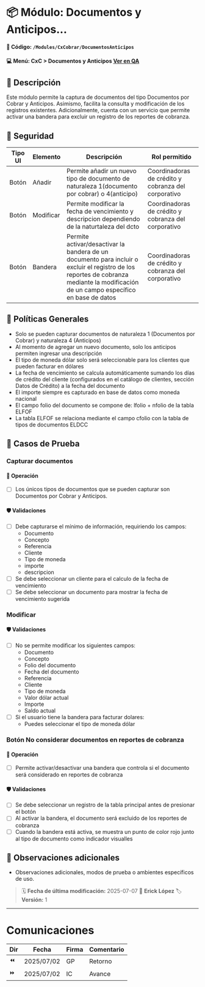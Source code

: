 # 📦 Módulo: Documentos y Anticipos...
#### 📁 **Código:** `/Modules/CxCobrar/DocumentosAnticipos`
#### 💻 **Menú:** CxC > Documentos y Anticipos [Ver en QA](http://192.168.2.16:1089/app/cxc/doc-ant-cxc)

## 📝 Descripción
Este módulo permite la captura de documentos del tipo Documentos por Cobrar y Anticipos. Asimismo, facilita la consulta y modificación de los registros existentes. Adicionalmente, cuenta con un servicio que permite activar una bandera para excluir un registro de los reportes de cobranza.

## 🔐 Seguridad
| Tipo UI | Elemento          | Descripción                    | Rol permitido |
|---------|-------------------|--------------------------------|----------------|
| Botón   | Añadir      | Permite añadir un nuevo tipo de documento de naturaleza 1(documento por cobrar) o 4(anticipo) | Coordinadoras de crédito y cobranza del corporativo |
| Botón   | Modificar   | Permite  modificar la fecha de vencimiento y descripcion dependiendo de la naturtaleza del dcto | Coordinadoras de crédito y cobranza del corporativo |
| Botón   | Bandera    | Permite activar/desactivar la bandera de un documento para incluir o excluir el registro de los reportes de cobranza mediante la modificación de un campo específico en base de datos | Coordinadoras de crédito y cobranza del corporativo |

## 💼 Políticas Generales
- Solo se pueden capturar documentos de naturaleza 1 (Documentos por Cobrar) y naturaleza 4 (Anticipos)
- Al momento de agregar un nuevo documento, solo los anticipos permiten ingresar una descripción
- El tipo de moneda dólar solo será seleccionable para los clientes que pueden facturar en dólares
- La fecha de vencimiento se calcula automáticamente sumando los días de crédito del cliente (configurados en el catálogo de clientes, sección Datos de Crédito) a la fecha del documento
- El importe siempre es capturado en base de datos como moneda nacional
- El campo folio del documento se compone de: lfolio + nfolio de la tabla ELFOF
- La tabla ELFOF se relaciona mediante el campo cfolio con la tabla de tipos de documentos ELDCC

## 🧪 Casos de Prueba

### Capturar documentos
#### 💼 Operación
- [ ] Los únicos tipos de documentos que se pueden capturar son Documentos por Cobrar y Anticipos.
#### 🛡️ Validaciones
- [ ] Debe capturarse el mínimo de información, requiriendo los campos:
    - Documento
    - Concepto
    - Referencia
    - Cliente
    - Tipo de moneda
    - importe
    - descripcion
- [ ] Se debe seleccionar un cliente para el calculo de la fecha de vencimiento
- [ ] Se debe seleccionar un documento para mostrar la fecha de vencimiento sugerida

### Modificar
#### 🛡️ Validaciones
- [ ] No se permite modificar los siguientes campos:
    - Documento
    - Concepto
    - Folio del documento
    - Fecha del documento
    - Referencia
    - Cliente
    - Tipo de moneda
    - Valor dólar actual
    - Importe
    - Saldo actual
- [ ] Si el usuario tiene la bandera para facturar dolares:
    - Puedes seleccionar el tipo de moneda dólar

### Botón No considerar documentos en reportes de cobranza
#### 💼 Operación
- [ ] Permite activar/desactivar una bandera que controla si el documento será considerado en reportes de cobranza
#### 🛡️ Validaciones
- [ ] Se debe seleccionar un registro de la tabla principal antes de presionar el botón
- [ ] Al activar la bandera, el documento será excluido de los reportes de cobranza
- [ ] Cuando la bandera está activa, se muestra un punto de color rojo junto al tipo de documento como indicador visualles

## 📎 Observaciones adicionales
- Observaciones adicionales, modos de prueba o ambientes específicos de uso.

> 🗓️ **Fecha de última modificación:** 2025-07-07
> 👤 **Erick López**
> 🏷️ **Versión:** 1

---
# Comunicaciones
|Dir|Fecha       |Firma|Comentario                    |
|---|------------|-----|------------------------------|
|⏪| 2025/07/02 | GP |Retorno|
|⏩| 2025/07/02 | IC |Avance|
